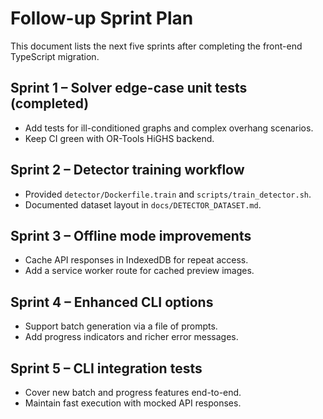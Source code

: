 # Follow-up Sprint Plan

This document lists the next five sprints after completing the front-end TypeScript migration.

## Sprint 1 – Solver edge-case unit tests (completed)
* Add tests for ill-conditioned graphs and complex overhang scenarios.
* Keep CI green with OR-Tools HiGHS backend.

## Sprint 2 – Detector training workflow
* Provided `detector/Dockerfile.train` and `scripts/train_detector.sh`.
* Documented dataset layout in `docs/DETECTOR_DATASET.md`.

## Sprint 3 – Offline mode improvements
* Cache API responses in IndexedDB for repeat access.
* Add a service worker route for cached preview images.

## Sprint 4 – Enhanced CLI options
* Support batch generation via a file of prompts.
* Add progress indicators and richer error messages.

## Sprint 5 – CLI integration tests
* Cover new batch and progress features end-to-end.
* Maintain fast execution with mocked API responses.
